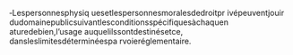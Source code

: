 ‐Lespersonnesphysiq uesetlespersonnesmoralesdedroitpr ivépeuventjouir dudomainepublicsuivantlesconditionsspécifiquesàchaquen aturedebien,l’usage auquelilssontdestinésetce, dansleslimitesdéterminéespa rvoieréglementaire.